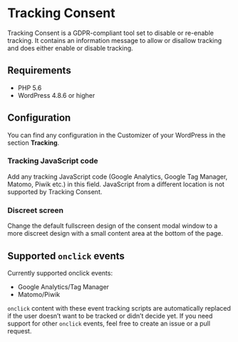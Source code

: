 # Tracking Consent

Tracking Consent is a GDPR-compliant tool set to disable or re-enable tracking. It contains an information message to allow or disallow tracking and does either enable or disable tracking.

## Requirements

* PHP 5.6
* WordPress 4.8.6 or higher

## Configuration

You can find any configuration in the Customizer of your WordPress in the section **Tracking**.

### Tracking JavaScript code

Add any tracking JavaScript code (Google Analytics, Google Tag Manager, Matomo, Piwik etc.) in this field. JavaScript from a different location is not supported by Tracking Consent.

### Discreet screen

Change the default fullscreen design of the consent modal window to a more discreet design with a small content area at the bottom of the page.

## Supported `onclick` events

Currently supported onclick events:

* Google Analytics/Tag Manager
* Matomo/Piwik

`onclick` content with these event tracking scripts are automatically replaced if the user doesn’t want to be tracked or didn’t decide yet. If you need support for other `onclick` events, feel free to create an issue or a pull request.
